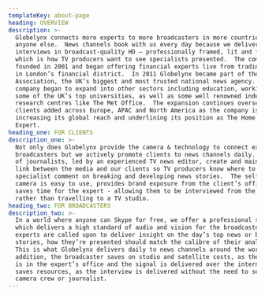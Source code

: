 ```yaml
---
templateKey: about-page
heading: OVERVIEW
description: >-
  Globelynx connects more experts to more broadcasters in more countries than
  anyone else.  News channels book with us every day because we deliver live
  interviews in broadcast-quality HD – professionally framed, lit and focussed -
  which is how TV producers want to see specialists presented.  The company was
  founded in 2001 and began offering financial experts live from trading floors
  in London’s financial district.  In 2011 Globelynx became part of the Press
  Association, the UK’s biggest and most trusted national news agency. The
  company began to expand into other sectors including education, working with
  some of the UK’s top universities, as well as some well renowned independent
  research centres like The Met Office.  The expansion continues overseas with
  clients added across Europe, APAC and North America as the company is
  increasing its global reach and underlining its position as The Home of the
  Expert.
heading_one: FOR CLIENTS
description_one: >-
  Not only does Globelynx provide the camera & technology to connect experts to
  broadcasters but we actively promote clients to news channels daily. Our team
  of journalists, led by an experienced TV news editor, create and maintain that
  link between the media and our clients so TV producers know where to turn for
  specialist comment on breaking and developing news stories.  The self-operated
  camera is easy to use, provides brand exposure from the client’s office and
  saves time for the expert - allowing them to be interviewed from the workplace
  rather than travelling to a TV studio.
heading_two: FOR BROADCASTERS
description_two: >-
  In a world where anyone can Skype for free, we offer a professional service
  which delivers a high standard of audio and vision for the broadcasters.  When
  experts are called upon to deliver insight on the day’s top news or business
  stories, how they’re presented should match the calibre of their analysis.
  This is what Globelynx delivers daily to news channels around the world.  In
  addition, the broadcaster saves on studio and satellite costs, as the camera
  is in the expert’s office and the signal is delivered over the internet, and
  saves resources, as the interview is delivered without the need to send a TV
  camera crew or journalist.
---
```


